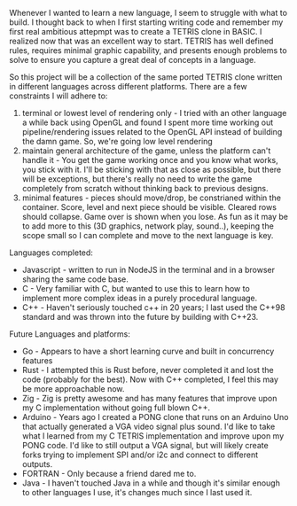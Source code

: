 Whenever I wanted to learn a new language, I seem to struggle with what to build. I thought back to when I first starting writing code and remember my first real ambitious attepmpt was to create a TETRIS clone in BASIC. I realized now that was an excellent way to start. TETRIS has well defined rules, requires minimal graphic capability, and presents enough problems to solve to ensure you capture a great deal of concepts in a language.

So this project will be a collection of the same ported TETRIS clone written in different languages across different platforms. There are a few constraints I will adhere to:
1) terminal or lowest level of rendering only - I tried with an other language a while back using OpenGL and found I spent more time working out pipeline/rendering issues related to the OpenGL API instead of building the damn game. So, we're going low level rendering
2) maintain general architecture of the game, unless the platform can't handle it - You get the game working once and you know what works, you stick with it. I'll be sticking with that as close as possible, but there will be exceptions, but there's really no need to write the game completely from scratch without thinking back to previous designs.
3) minimal features - pieces should move/drop, be constrianed within the container. Score, level and next piece should be visible. Cleared rows should collapse. Game over is shown when you lose. As fun as it may be to add more to this (3D graphics, network play, sound..), keeping the scope small so I can complete and move to the next language is key.

Languages completed:
* Javascript - written to run in NodeJS in the terminal and in a browser sharing the same code base.
* C - Very familiar with C, but wanted to use this to learn how to implement more complex ideas in a purely procedural language.
* C++ - Haven't seriously touched c++ in 20 years; I last used the C++98 standard and was thrown into the future by building with C++23.

Future Languages and platforms:
* Go - Appears to have a short learning curve and built in concurrency features
* Rust - I attempted this is Rust before, never completed it and lost the code (probably for the best). Now with C++ completed, I feel this may be more approachable now.
* Zig - Zig is pretty awesome and has many features that improve upon my C implementation without going full blown C++.
* Arduino - Years ago I created a PONG clone that runs on an Arduino Uno that actually generated a VGA video signal plus sound. I'd like to take what I learned from my C TETRIS implementation and improve upon my PONG code. I'd like to still output a VGA signal, but will likely create forks trying to implement SPI and/or i2c and connect to different outputs.
* FORTRAN - Only because a friend dared me to.
* Java - I haven't touched Java in a while and though it's similar enough to other languages I use, it's changes much since I last used it.

